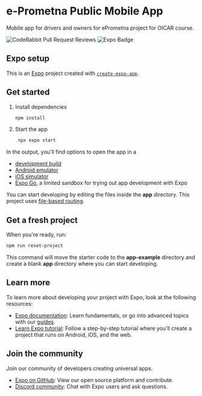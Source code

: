 # e-Prometna Public Mobile App
Mobile app for drivers and owners for ePrometna project for OICAR course.

![CodeRabbit Pull Request Reviews](https://img.shields.io/coderabbit/prs/github/OICAR-07-ePrometna/ePrometna_PublicMobileApp?utm_source=oss&utm_medium=github&utm_campaign=OICAR-07-ePrometna%2FePrometna_PublicMobileApp&labelColor=171717&color=FF570A&link=https%3A%2F%2Fcoderabbit.ai&label=CodeRabbit+Reviews) ![Expo Badge](https://img.shields.io/badge/Expo-React%20Native-blue?style=flat-circle&logo=expo&logoColor=white&link=https://expo.dev) 
 

## Expo setup

This is an [Expo](https://expo.dev) project created with [`create-expo-app`](https://www.npmjs.com/package/create-expo-app).

## Get started

1. Install dependencies

   ```bash
   npm install
   ```

2. Start the app

   ```bash
    npx expo start
   ```

In the output, you'll find options to open the app in a

- [development build](https://docs.expo.dev/develop/development-builds/introduction/)
- [Android emulator](https://docs.expo.dev/workflow/android-studio-emulator/)
- [iOS simulator](https://docs.expo.dev/workflow/ios-simulator/)
- [Expo Go](https://expo.dev/go), a limited sandbox for trying out app development with Expo

You can start developing by editing the files inside the **app** directory. This project uses [file-based routing](https://docs.expo.dev/router/introduction).

## Get a fresh project

When you're ready, run:

```bash
npm run reset-project
```

This command will move the starter code to the **app-example** directory and create a blank **app** directory where you can start developing.

## Learn more

To learn more about developing your project with Expo, look at the following resources:

- [Expo documentation](https://docs.expo.dev/): Learn fundamentals, or go into advanced topics with our [guides](https://docs.expo.dev/guides).
- [Learn Expo tutorial](https://docs.expo.dev/tutorial/introduction/): Follow a step-by-step tutorial where you'll create a project that runs on Android, iOS, and the web.

## Join the community

Join our community of developers creating universal apps.

- [Expo on GitHub](https://github.com/expo/expo): View our open source platform and contribute.
- [Discord community](https://chat.expo.dev): Chat with Expo users and ask questions.
